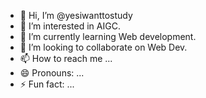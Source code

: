 - 👋 Hi, I’m @yesiwanttostudy
- 👀 I’m interested in AIGC.
- 🌱 I’m currently learning Web development.
- 💞️ I’m looking to collaborate on Web Dev.
- 📫 How to reach me ...
- 😄 Pronouns: ...
- ⚡ Fun fact: ...

<!---
yesiwanttostudy/yesiwanttostudy is a ✨ special ✨ repository because its `README.md` (this file) appears on your GitHub profile.
You can click the Preview link to take a look at your changes.
--->
